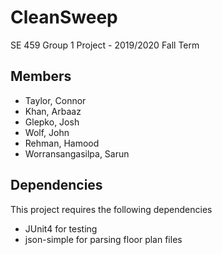 # CleanSweep
SE 459 Group 1 Project - 2019/2020 Fall Term

## Members
- Taylor, Connor
- Khan, Arbaaz
- Glepko, Josh
- Wolf, John
- Rehman, Hamood
- Worransangasilpa, Sarun

## Dependencies
This project requires the following dependencies 
- JUnit4 for testing
- json-simple for parsing floor plan files
